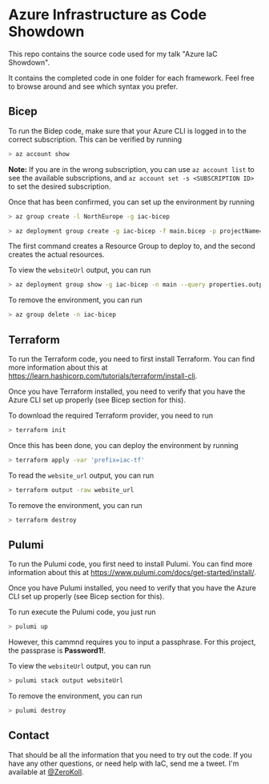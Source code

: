 # Azure Infrastructure as Code Showdown

This repo contains the source code used for my talk "Azure IaC Showdown".

It contains the completed code in one folder for each framework. Feel free to browse around and see which syntax you prefer.

## Bicep

To run the Bidep code, make sure that your Azure CLI is logged in to the correct subscription. This can be verified by running

```bash
> az account show
```

__Note:__ If you are in the wrong subscription, you can use `az account list` to see the available subscriptions, and `az account set -s <SUBSCRIPTION ID>` to set the desired subscription.

Once that has been confirmed, you can set up the environment by running

```bash
> az group create -l NorthEurope -g iac-bicep

> az deployment group create -g iac-bicep -f main.bicep -p projectName=iac-bicep
```

The first command creates a Resource Group to deploy to, and the second creates the actual resources.

To view the `websiteUrl` output, you can run

```bash
> az deployment group show -g iac-bicep -n main --query properties.outputs.websiteUrl.value -o tsv
```

To remove the environment, you can run

```bash
> az group delete -n iac-bicep
```

## Terraform

To run the Terraform code, you need to first install Terraform. You can find more information about this at https://learn.hashicorp.com/tutorials/terraform/install-cli.

Once you have Terraform installed, you need to verify that you have the Azure CLI set up properly (see Bicep section for this).

To download the required Terraform provider, you need to run

```bash
> terraform init
```

Once this has been done, you can deploy the environment by running

```bash
> terraform apply -var 'prefix=iac-tf'
```

To read the `website_url` output, you can run

```bash
> terraform output -raw website_url
```

To remove the environment, you can run

```bash
> terraform destroy
```

## Pulumi

To run the Pulumi code, you first need to install Pulumi. You can find more information about this at https://www.pulumi.com/docs/get-started/install/.

Once you have Pulumi installed, you need to verify that you have the Azure CLI set up properly (see Bicep section for this).

To run execute the Pulumi code, you just run

```bash
> pulumi up
```

However, this cammnd requires you to input a passphrase. For this project, the passprase is __Password1!__.

To view the `websiteUrl` output, you can run

```bash
> pulumi stack output websiteUrl
```

To remove the environment, you can run

```bash
> pulumi destroy
```

## Contact

That should be all the information that you need to try out the code. If you have any other questions, or need help with IaC, send me a tweet. I'm available at [@ZeroKoll](https://twitter.com/ZeroKoll).